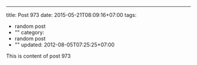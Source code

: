 ---
title: Post 973
date: 2015-05-21T08:09:16+07:00
tags:
  - random post
  - ""
category:
  - random post
  - ""
updated: 2012-08-05T07:25:25+07:00

This is content of post 973